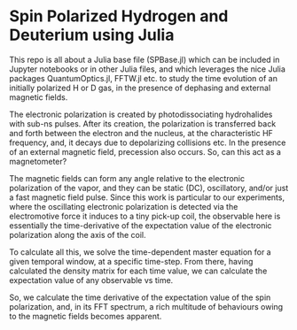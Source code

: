 # Spin Polarized Hydrogen and Deuterium using Julia

This repo is all about a Julia base file (SPBase.jl) which can be included in Jupyter notebooks or in other Julia files, and which leverages
the nice Julia packages QuantumOptics.jl, FFTW.jl etc. to study the time evolution of an initially polarized H or D gas, in the presence of 
dephasing and external magnetic fields.  

The electronic polarization is created by photodissociating hydrohalides with sub-ns pulses. After its creation, the polarization is transferred 
back and forth between the electron and the nucleus, at the characteristic HF frequency, and, it decays due to depolarizing collisions etc. 
In the presence of an external magnetic field, precession also occurs. So, can this act as a magnetometer?  

The magnetic fields can form any angle relative to the electronic polarization of the vapor, 
and they can be static (DC), oscillatory, and/or just a fast magnetic field pulse. 
Since this work is particular to our experiments, where the oscillating electronic polarization is detected via the electromotive force 
it induces to a tiny pick-up coil, the observable here is essentially the time-derivative of the expectation value of the electronic 
polarization along the axis of the coil.  

To calculate all this, we solve the time-dependent master equation for a given temporal window, at a specific time-step.
From there, having calculated the density matrix for each time value, we can calculate the expectation value of any observable vs time.

So, we calculate the time derivative of the expectation value of the spin polarization, and, in its FFT spectrum, 
a rich multitude of behaviours owing to the magnetic fields becomes apparent.